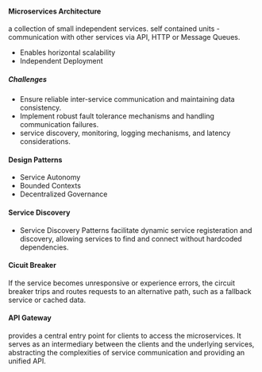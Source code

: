 #### Microservices Architecture 
a collection of small independent services. self contained units - communication with other services via API, HTTP or Message Queues. 

- Enables horizontal scalability 
- Independent Deployment 

##### Challenges 
- Ensure reliable inter-service communication and maintaining data consistency. 
- Implement robust fault tolerance mechanisms and handling communication failures. 
- service discovery, monitoring, logging mechanisms, and latency considerations. 

#### Design Patterns

- Service Autonomy 
- Bounded Contexts 
- Decentralized Governance 

#### Service Discovery 
- Service Discovery Patterns facilitate dynamic service registeration and discovery, allowing services to find and connect without hardcoded dependencies. 


#### Cicuit Breaker
If the service becomes unresponsive or experience errors, the circuit breaker trips and routes requests to an alternative path, such as a fallback service or cached data. 

#### API Gateway
provides a central entry point for clients to access the microservices. It serves as an intermediary between the clients and the underlying services, abstracting the complexities of service communication and providing an unified API. 